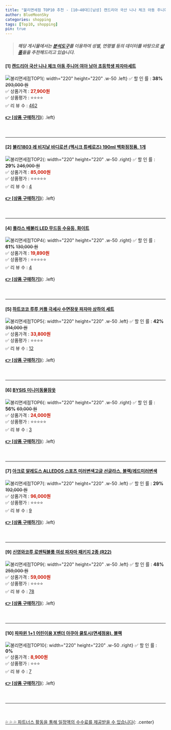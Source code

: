 ```yaml
---
title: "불리면세점 TOP10 추천 - [10~40대][남성] 캔드리아 국산 니나 체크 아동 주니어 여아 남아 초등학생 파자마세트"
author: BlueMoonSky
categories: shopping
tags: [Top10, shopping]
pin: true
---
```


> ##### 해당 게시물에서는 [**분석도구**](https://itemscout.io/)를 이용하여 **성별**, **연령별** 등의 데이터를 바탕으로 [**상품**](https://link.coupang.com/a/baae76)들을 추천해드리고 있습니다.

#### [1] [캔드리아 국산 니나 체크 아동 주니어 여아 남아 초등학생 파자마세트](https://link.coupang.com/re/AFFSDP?lptag=AF5964186&subid=bluemoonsky6999&pageKey=6783283895&traceid=V0-153&itemId=15959010761&vendorItemId=83165268170)
![불리면세점TOP1](https://thumbnail7.coupangcdn.com/thumbnails/remote/230x230ex/image/vendor_inventory/6a63/7899bee5f1a28386ee31f48aa15c89b4726b03ee43f86de471494dabac97.jpg){: width="220" height="220" .w-50 .left}
✅ 할 인 률 : **38%** ~~<del class="base-price"> 293,000  </del>원~~<br>
✅ 상품가격 : <span style="color:#cb1400"> **27,900원** </span><br>
✅ 상품평가 : ⭐⭐⭐⭐<br>
✅ 리 뷰 수 : [462](https://link.coupang.com/re/AFFSDP?lptag=AF5964186&subid=bluemoonsky6999&pageKey=6783283895&traceid=V0-153&itemId=15959010761&vendorItemId=83165268170)<br>
<br>
[**👉  [상품 구매하기]**](https://link.coupang.com/re/AFFSDP?lptag=AF5964186&subid=bluemoonsky6999&pageKey=6783283895&traceid=V0-153&itemId=15959010761&vendorItemId=83165268170){: .left}
<br>
<br>
<br>

***

#### [2] [불리1803 레 비지날 바디로션 (멕시크 튜베로즈) 190ml 백화점정품, 1개](https://link.coupang.com/re/AFFSDP?lptag=AF5964186&subid=bluemoonsky6999&pageKey=6843578705&traceid=V0-153&itemId=16280310516&vendorItemId=84549684235)
![불리면세점TOP2](https://thumbnail6.coupangcdn.com/thumbnails/remote/230x230ex/image/vendor_inventory/3e7c/cdc36a98e94c857941154907b824813c7ae0cd140df2bb328f994ae95829.png){: width="220" height="220" .w-50 .right}
✅ 할 인 률 : **29%** ~~<del class="base-price"> 246,900  </del>원~~<br>
✅ 상품가격 : <span style="color:#cb1400"> **85,000원** </span><br>
✅ 상품평가 : ⭐⭐⭐⭐⭐<br>
✅ 리 뷰 수 : [4](https://link.coupang.com/re/AFFSDP?lptag=AF5964186&subid=bluemoonsky6999&pageKey=6843578705&traceid=V0-153&itemId=16280310516&vendorItemId=84549684235)<br>
<br>
[**👉  [상품 구매하기]**](https://link.coupang.com/re/AFFSDP?lptag=AF5964186&subid=bluemoonsky6999&pageKey=6843578705&traceid=V0-153&itemId=16280310516&vendorItemId=84549684235){: .left}
<br>
<br>
<br>

***

#### [4] [풀라스 배불리 LED 무드등 수유등, 화이트](https://link.coupang.com/re/AFFSDP?lptag=AF5964186&subid=bluemoonsky6999&pageKey=7255741953&traceid=V0-153&itemId=18468158298&vendorItemId=85608381084)
![불리면세점TOP4](https://thumbnail6.coupangcdn.com/thumbnails/remote/230x230ex/image/vendor_inventory/9f73/c0788162ddaf2936d2e869fee114fa9b1ba6aa03f73aea1a7b25619d2bab.jpg){: width="220" height="220" .w-50 .right}
✅ 할 인 률 : **61%** ~~<del class="base-price"> 130,000  </del>원~~<br>
✅ 상품가격 : <span style="color:#cb1400"> **19,890원** </span><br>
✅ 상품평가 : ⭐⭐⭐⭐⭐<br>
✅ 리 뷰 수 : [4](https://link.coupang.com/re/AFFSDP?lptag=AF5964186&subid=bluemoonsky6999&pageKey=7255741953&traceid=V0-153&itemId=18468158298&vendorItemId=85608381084)<br>
<br>
[**👉  [상품 구매하기]**](https://link.coupang.com/re/AFFSDP?lptag=AF5964186&subid=bluemoonsky6999&pageKey=7255741953&traceid=V0-153&itemId=18468158298&vendorItemId=85608381084){: .left}
<br>
<br>
<br>

***

#### [5] [하트코코 루루 커플 극세사 수면잠옷 파자마 상하의 세트](https://link.coupang.com/re/AFFSDP?lptag=AF5964186&subid=bluemoonsky6999&pageKey=6195565059&traceid=V0-153&itemId=12260334010&vendorItemId=79530895383)
![불리면세점TOP5](https://thumbnail9.coupangcdn.com/thumbnails/remote/230x230ex/image/vendor_inventory/0446/031d8a04f030d7b05c434e4362100652ef21b219e5c9ae59793344228f29.jpg){: width="220" height="220" .w-50 .left}
✅ 할 인 률 : **42%** ~~<del class="base-price"> 314,000  </del>원~~<br>
✅ 상품가격 : <span style="color:#cb1400"> **33,800원** </span><br>
✅ 상품평가 : ⭐⭐⭐⭐<br>
✅ 리 뷰 수 : [12](https://link.coupang.com/re/AFFSDP?lptag=AF5964186&subid=bluemoonsky6999&pageKey=6195565059&traceid=V0-153&itemId=12260334010&vendorItemId=79530895383)<br>
<br>
[**👉  [상품 구매하기]**](https://link.coupang.com/re/AFFSDP?lptag=AF5964186&subid=bluemoonsky6999&pageKey=6195565059&traceid=V0-153&itemId=12260334010&vendorItemId=79530895383){: .left}
<br>
<br>
<br>

***

#### [6] [BYSIS 미니미동물잠옷](https://link.coupang.com/re/AFFSDP?lptag=AF5964186&subid=bluemoonsky6999&pageKey=7610547317&traceid=V0-153&itemId=20155107339&vendorItemId=4522889718)
![불리면세점TOP6](https://thumbnail10.coupangcdn.com/thumbnails/remote/230x230ex/image/vendor_inventory/6d11/e270293645cd1d88aa1b33e5c9a375683f527a21f143fef5a6a4811f6341.jpg){: width="220" height="220" .w-50 .right}
✅ 할 인 률 : **56%** ~~<del class="base-price"> 69,000  </del>원~~<br>
✅ 상품가격 : <span style="color:#cb1400"> **24,000원** </span><br>
✅ 상품평가 : ⭐⭐⭐⭐⭐<br>
✅ 리 뷰 수 : [3](https://link.coupang.com/re/AFFSDP?lptag=AF5964186&subid=bluemoonsky6999&pageKey=7610547317&traceid=V0-153&itemId=20155107339&vendorItemId=4522889718)<br>
<br>
[**👉  [상품 구매하기]**](https://link.coupang.com/re/AFFSDP?lptag=AF5964186&subid=bluemoonsky6999&pageKey=7610547317&traceid=V0-153&itemId=20155107339&vendorItemId=4522889718){: .left}
<br>
<br>
<br>

***

#### [7] [아크로 알레도스 ALLEDOS 스포츠 미러변색고글 선글라스, 블랙/레드미러변색](https://link.coupang.com/re/AFFSDP?lptag=AF5964186&subid=bluemoonsky6999&pageKey=7297798987&traceid=V0-153&itemId=18667285576&vendorItemId=86568249614)
![불리면세점TOP7](https://thumbnail8.coupangcdn.com/thumbnails/remote/230x230ex/image/vendor_inventory/f777/506b41bbba28ba79fdb8e3a2c452661ccf1f7949365872fda657845184fb.jpg){: width="220" height="220" .w-50 .left}
✅ 할 인 률 : **29%** ~~<del class="base-price"> 192,000  </del>원~~<br>
✅ 상품가격 : <span style="color:#cb1400"> **96,000원** </span><br>
✅ 상품평가 : ⭐⭐⭐⭐<br>
✅ 리 뷰 수 : [9](https://link.coupang.com/re/AFFSDP?lptag=AF5964186&subid=bluemoonsky6999&pageKey=7297798987&traceid=V0-153&itemId=18667285576&vendorItemId=86568249614)<br>
<br>
[**👉  [상품 구매하기]**](https://link.coupang.com/re/AFFSDP?lptag=AF5964186&subid=bluemoonsky6999&pageKey=7297798987&traceid=V0-153&itemId=18667285576&vendorItemId=86568249614){: .left}
<br>
<br>
<br>

***

#### [9] [신영와코루 로맨틱블룸 여성 파자마 패키지 2종 (R22)](https://link.coupang.com/re/AFFSDP?lptag=AF5964186&subid=bluemoonsky6999&pageKey=7573379678&traceid=V0-153&itemId=19977417245&vendorItemId=87032803201)
![불리면세점TOP9](https://thumbnail6.coupangcdn.com/thumbnails/remote/230x230ex/image/vendor_inventory/902e/c70f1b4f6527718bfae3e19da5fd186ee70e2fdb635e6472dfa332e5c2c1.jpg){: width="220" height="220" .w-50 .left}
✅ 할 인 률 : **48%** ~~<del class="base-price"> 259,000  </del>원~~<br>
✅ 상품가격 : <span style="color:#cb1400"> **59,000원** </span><br>
✅ 상품평가 : ⭐⭐⭐⭐<br>
✅ 리 뷰 수 : [78](https://link.coupang.com/re/AFFSDP?lptag=AF5964186&subid=bluemoonsky6999&pageKey=7573379678&traceid=V0-153&itemId=19977417245&vendorItemId=87032803201)<br>
<br>
[**👉  [상품 구매하기]**](https://link.coupang.com/re/AFFSDP?lptag=AF5964186&subid=bluemoonsky6999&pageKey=7573379678&traceid=V0-153&itemId=19977417245&vendorItemId=87032803201){: .left}
<br>
<br>
<br>

***

#### [10] [파파윈 1+1 어린이용 X밴더 아쿠아 쿨토시(면세점용), 블랙](https://link.coupang.com/re/AFFSDP?lptag=AF5964186&subid=bluemoonsky6999&pageKey=1741071840&traceid=V0-153&itemId=2964175641&vendorItemId=70952621878)
![불리면세점TOP10](https://thumbnail6.coupangcdn.com/thumbnails/remote/230x230ex/image/vendor_inventory/a7bb/0d47d235d653518d954af4cd58a77f4e17b36d2f3690907bbc5cf253a299.jpg){: width="220" height="220" .w-50 .right}
✅ 할 인 률 : **0%** <br>
✅ 상품가격 : <span style="color:#cb1400"> **8,900원** </span><br>
✅ 상품평가 : ⭐⭐⭐<br>
✅ 리 뷰 수 : [7](https://link.coupang.com/re/AFFSDP?lptag=AF5964186&subid=bluemoonsky6999&pageKey=1741071840&traceid=V0-153&itemId=2964175641&vendorItemId=70952621878)<br>
<br>
[**👉  [상품 구매하기]**](https://link.coupang.com/re/AFFSDP?lptag=AF5964186&subid=bluemoonsky6999&pageKey=1741071840&traceid=V0-153&itemId=2964175641&vendorItemId=70952621878){: .left}
<br>
<br>
<br>

***
<br><br>[💦 💦 💦 파트너스 활동을 통해 일정액의 수수료를 제공받을 수 있습니다](https://link.coupang.com/a/baae76){: .center}